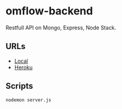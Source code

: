 # omflow-backend
Restfull API on Mongo, Express, Node Stack.

## URLs
- [Local](http://localhost:5000)
- [Heroku](https://omflow-frontend.herokuapp.com/)

## Scripts
```
nodemon server.js
```

